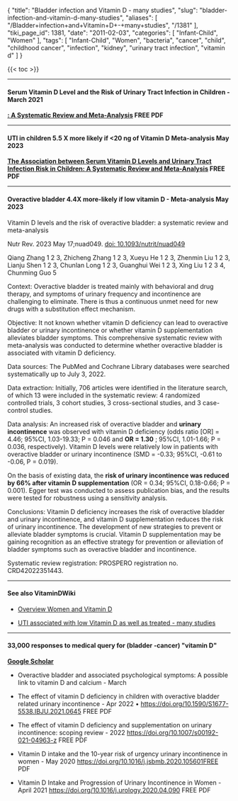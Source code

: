 {
    "title": "Bladder infection and Vitamin D - many studies",
    "slug": "bladder-infection-and-vitamin-d-many-studies",
    "aliases": [
        "/Bladder+infection+and+Vitamin+D+-+many+studies",
        "/1381"
    ],
    "tiki_page_id": 1381,
    "date": "2011-02-03",
    "categories": [
        "Infant-Child",
        "Women"
    ],
    "tags": [
        "Infant-Child",
        "Women",
        "bacteria",
        "cancer",
        "child",
        "childhood cancer",
        "infection",
        "kidney",
        "urinary tract infection",
        "vitamin d"
    ]
}


{{< toc >}}

---

#### Serum Vitamin D Level and the Risk of Urinary Tract Infection in Children - March 2021

 **[: A Systematic Review and Meta-Analysis](https://www.frontiersin.org/articles/10.3389/fpubh.2021.637529/full)  FREE PDF** 

---

#### UTI in children  5.5 X more likely if <20 ng of Vitamin D  Meta-analysis May 2023

 **[The Association between Serum Vitamin D Levels and Urinary Tract Infection Risk in Children: A Systematic Review and Meta-Analysis](https://www.mdpi.com/2072-6643/15/12/2690) FREE PDF** 

---

#### Overactive bladder 4.4X more-likely if low vitamin D - Meta-analysis May 2023

Vitamin D levels and the risk of overactive bladder: a systematic review and meta-analysis

Nutr Rev. 2023 May 17;nuad049. [doi: 10.1093/nutrit/nuad049](https://doi.org/10.1093/nutrit/nuad049)

Qiang Zhang 1 2 3, Zhicheng Zhang 1 2 3, Xueyu He 1 2 3, Zhenmin Liu 1 2 3, Lianju Shen 1 2 3, Chunlan Long 1 2 3, Guanghui Wei 1 2 3, Xing Liu 1 2 3 4, Chunming Guo 5

Context: Overactive bladder is treated mainly with behavioral and drug therapy, and symptoms of urinary frequency and incontinence are challenging to eliminate. There is thus a continuous unmet need for new drugs with a substitution effect mechanism.

Objective: It not known whether vitamin D deficiency can lead to overactive bladder or urinary incontinence or whether vitamin D supplementation alleviates bladder symptoms. This comprehensive systematic review with meta-analysis was conducted to determine whether overactive bladder is associated with vitamin D deficiency.

Data sources: The PubMed and Cochrane Library databases were searched systematically up to July 3, 2022.

Data extraction: Initially, 706 articles were identified in the literature search, of which 13 were included in the systematic review: 4 randomized controlled trials, 3 cohort studies, 3 cross-sectional studies, and 3 case-control studies.

Data analysis: An increased risk of overactive bladder and  **urinary incontinence**  was observed with vitamin D deficiency (odds ratio <span>[OR]</span> = 4.46; 95%CI, 1.03-19.33; P = 0.046 and  **OR = 1.30** ; 95%CI, 1.01-1.66; P = 0.036, respectively). Vitamin D levels were relatively low in patients with overactive bladder or urinary incontinence (SMD = -0.33; 95%CI, -0.61 to -0.06, P = 0.019). 

On the basis of existing data, the  **risk of urinary incontinence was reduced by 66% after vitamin D supplementation** (OR = 0.34; 95%CI, 0.18-0.66; P = 0.001). Egger test was conducted to assess publication bias, and the results were tested for robustness using a sensitivity analysis.

Conclusions: Vitamin D deficiency increases the risk of overactive bladder and urinary incontinence, and vitamin D supplementation reduces the risk of urinary incontinence. The development of new strategies to prevent or alleviate bladder symptoms is crucial. Vitamin D supplementation may be gaining recognition as an effective strategy for prevention or alleviation of bladder symptoms such as overactive bladder and incontinence.

Systematic review registration: PROSPERO registration no. CRD42022351443.

---

#### See also VitaminDWiki

* [Overview Women and Vitamin D](/posts/overview-women-and-vitamin-d) 

* [UTI associated with low Vitamin D as well as treated - many studies](/posts/uti-associated-with-low-vitamin-d-as-well-as-treated-many-studies)

---

#### 33,000 responses to medical query for (bladder -cancer) "vitamin D"

 **[Google Scholar](https://scholar.google.com/scholar?hl=en&as_sdt=0%2C48&q=%28bladder+-cancer%29+%22vitamin+d%22&btnG=%20)** 

* Overactive bladder and associated psychological symptoms: A possible link to vitamin D and calcium - March 

* The effect of vitamin D deficiency in children with overactive bladder related urinary incontinence - Apr 2022 • https://doi.org/10.1590/S1677-5538.IBJU.2021.0645 FREE PDF

* The effect of vitamin D deficiency and supplementation on urinary incontinence: scoping review - 2022  https://doi.org/10.1007/s00192-021-04963-z FREE PDF

* Vitamin D intake and the 10-year risk of urgency urinary incontinence in women - May 2020 https://doi.org/10.1016/j.jsbmb.2020.105601FREE PDF

* Vitamin D Intake and Progression of Urinary Incontinence in Women - April 2021 https://doi.org/10.1016/j.urology.2020.04.090 FREE PDF